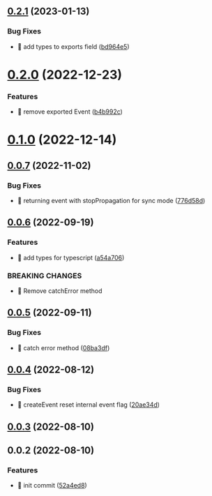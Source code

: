 ## [0.2.1](https://github.com/mjancarik/esmj-emitter/compare/v0.2.0...v0.2.1) (2023-01-13)


### Bug Fixes

* 🐛 add types to exports field ([bd964e5](https://github.com/mjancarik/esmj-emitter/commit/bd964e52f5f252907745d28ef64875f62c8c487a))



# [0.2.0](https://github.com/mjancarik/esmj-emitter/compare/v0.1.0...v0.2.0) (2022-12-23)


### Features

* 🎸 remove exported Event ([b4b992c](https://github.com/mjancarik/esmj-emitter/commit/b4b992ce6e17a842bef2bd552a09ffd1dd89db98))



# [0.1.0](https://github.com/mjancarik/esmj-emitter/compare/v0.0.7...v0.1.0) (2022-12-14)



## [0.0.7](https://github.com/mjancarik/esmj-emitter/compare/v0.0.6...v0.0.7) (2022-11-02)


### Bug Fixes

* 🐛 returning event with stopPropagation for sync mode ([776d58d](https://github.com/mjancarik/esmj-emitter/commit/776d58dfda2cfb653ccfb018828cfab70c5bd64d))



## [0.0.6](https://github.com/mjancarik/esmj-emitter/compare/v0.0.5...v0.0.6) (2022-09-19)


### Features

* 🎸 add types for typescript ([a54a706](https://github.com/mjancarik/esmj-emitter/commit/a54a706e6910f996dcd06506de399cc211d348db))


### BREAKING CHANGES

* 🧨 Remove catchError method



## [0.0.5](https://github.com/mjancarik/esmj-emitter/compare/v0.0.4...v0.0.5) (2022-09-11)


### Bug Fixes

* 🐛 catch error method ([08ba3df](https://github.com/mjancarik/esmj-emitter/commit/08ba3df4f273d1b75d79a4411987c4e24a4658d0))



## [0.0.4](https://github.com/mjancarik/esmj-emitter/compare/v0.0.3...v0.0.4) (2022-08-12)


### Bug Fixes

* 🐛 createEvent reset internal event flag ([20ae34d](https://github.com/mjancarik/esmj-emitter/commit/20ae34dcea1e8064c589fdc46a5d787dd734e03f))



## [0.0.3](https://github.com/mjancarik/esmj-emitter/compare/v0.0.2...v0.0.3) (2022-08-10)



## 0.0.2 (2022-08-10)


### Features

* 🎸 init commit ([52a4ed8](https://github.com/mjancarik/esmj-emitter/commit/52a4ed8a0fba5fc175a770f8d7fa96a60991a4e5))



